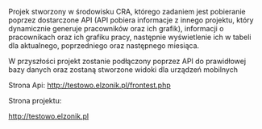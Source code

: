 
Projek stworzony w środowisku CRA, którego zadaniem jest pobieranie poprzez dostarczone API
(API pobiera informacje z innego projektu, który dynamicznie generuje pracowników oraz ich grafik),
informacji o pracownikach oraz ich grafiku pracy, następnie wyświetlenie ich w tabeli dla aktualnego, poprzedniego oraz następnego miesiąca.

W przyszłości projekt zostanie podłączony poprzez API do prawidłowej bazy danych oraz zostaną stworzone widoki dla urządzeń mobilnych

Strona Api: 
http://testowo.elzonik.pl/frontest.php

Strona projektu:

http://testowo.elzonik.pl
